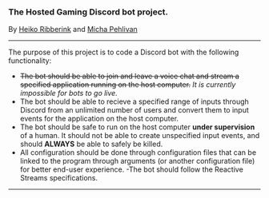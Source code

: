 ### The Hosted Gaming Discord bot project.
By [Heiko Ribberink](https://github.com/HeikoRibberink) and [Micha Pehlivan](https://github.com/MichaPehlivan)

---

The purpose of this project is to code a Discord bot with the following functionality:

- ~~The bot should be able to join and leave a voice chat and stream a specified application running on the host computer.~~ *It is currently impossible for bots to go live.*
- The bot should be able to recieve a specified range of inputs through Discord from an unlimited number of users and convert them to input events for the application on the host computer.
- The bot should be safe to run on the host computer **under supervision** of a human. It should not be able to create unspecified input events, and should **ALWAYS** be able to safely be killed.
- All configuration should be done through configuration files that can be linked to the program through arguments (or another configuration file) for better end-user experience.
-The bot should follow the Reactive Streams specifications.

---


